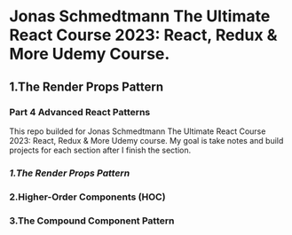 # Jonas Schmedtmann The Ultimate React Course 2023: React, Redux &amp; More Udemy Course.

## 1.The Render Props Pattern

### Part 4 Advanced React Patterns

This repo builded for Jonas Schmedtmann The Ultimate React Course 2023: React, Redux & More Udemy course.
My goal is take notes and build projects for each section after I finish the section.

### **_1.The Render Props Pattern_**

### 2.Higher-Order Components (HOC)

### 3.The Compound Component Pattern
